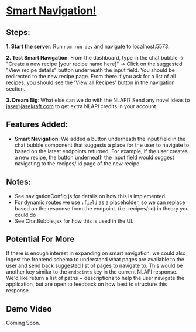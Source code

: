 # [Smart Navigation!](https://drive.google.com/file/d/1UeXOrniMG68STgCANyXM4jYbmT1nEDC0/view?usp=sharing)

## Steps:

**1. Start the server**:  Run `npm run dev` and navigate to localhost:5573. 

**2. Test Smart Navigation**: From the dashboard, type in the chat bubble -> "Create a new recipe [your recipe name here]" -> Click on the suggested "View recipe details" button underneath the input field. You should be redirected to the new recipe page. From there if you ask for a list of all recipes, you should see the 'View all Recipes' button in the navigation section. 

**3. Dream Big**: What else can we do with the NLAPI? Send any novel ideas to jase@jasekraft.com to get extra NLAPI credits in your account. 


## Features Added:

- **Smart Navigation**: We added a button underneath the input field in the chat bubble component that suggests a place for the user to navigate to based on the latest endpoints returned. For example, if the user creates a new recipe, the button underneath the input field would suggest navigating to the recipes/:id page of the new recipe. 


## Notes:
- See navigationConfig.js for details on how this is implemented. 
- For dynamic routes we use `:field` as a placeholder, so we can replace based on the response from the endpoint. (i.e. recipes/:id) in theory you could do
- See ChatBubble.jsx for how this is used in the UI. 

## Potential For More

If there is enough interest in expanding on smart navigation, we could also ingest the frontend schema to understand what pages are available to the user and send back suggested list of pages to navigate to. This would be another key similar to the `endpoints` key in the current NLAPI response. We'd like return a list of paths + descriptions to help the user navigate the application, but are open to feedback on how best to structure this response. 

## Demo Video

Coming Soon.

